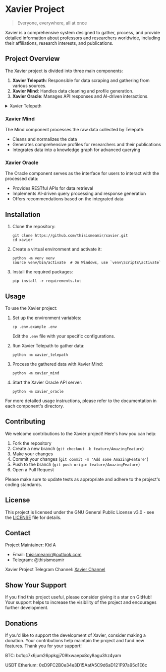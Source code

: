 # Xavier Project

> Everyone, everywhere, all at once

Xavier is a comprehensive system designed to gather, process, and provide detailed information about professors and researchers worldwide, including their affiliations, research interests, and publications.

## Project Overview

The Xavier project is divided into three main components:

1. **Xavier Telepath**: Responsible for data scraping and gathering from various sources.
2. **Xavier Mind**: Handles data cleaning and profile generation.
3. **Xavier Oracle**: Manages API responses and AI-driven interactions.

<details>
<summary>Xavier Telepath</summary>

The Telepath component focuses on collecting raw data from various sources, including:

- Academic websites
- Publication databases
- Social media platforms
- Public APIs

</details>

### Xavier Mind

The Mind component processes the raw data collected by Telepath:

- Cleans and normalizes the data
- Generates comprehensive profiles for researchers and their publications
- Integrates data into a knowledge graph for advanced querying

### Xavier Oracle

The Oracle component serves as the interface for users to interact with the processed data:

- Provides RESTful APIs for data retrieval
- Implements AI-driven query processing and response generation
- Offers recommendations based on the integrated data

## Installation

1. Clone the repository:
   ```
   git clone https://github.com/thisismeamir/xavier.git
   cd xavier
   ```

2. Create a virtual environment and activate it:
   ```
   python -m venv venv
   source venv/bin/activate  # On Windows, use `venv\Scripts\activate`
   ```

3. Install the required packages:
   ```
   pip install -r requirements.txt
   ```

## Usage

To use the Xavier project:

1. Set up the environment variables:
   ```
   cp .env.example .env
   ```
   Edit the `.env` file with your specific configurations.

2. Run Xavier Telepath to gather data:
   ```
   python -m xavier_telepath
   ```

3. Process the gathered data with Xavier Mind:
   ```
   python -m xavier_mind
   ```

4. Start the Xavier Oracle API server:
   ```
   python -m xavier_oracle
   ```

For more detailed usage instructions, please refer to the documentation in each component's directory.

## Contributing

We welcome contributions to the Xavier project! Here's how you can help:

1. Fork the repository
2. Create a new branch (`git checkout -b feature/AmazingFeature`)
3. Make your changes
4. Commit your changes (`git commit -m 'Add some AmazingFeature'`)
5. Push to the branch (`git push origin feature/AmazingFeature`)
6. Open a Pull Request

Please make sure to update tests as appropriate and adhere to the project's coding standards.

## License

This project is licensed under the GNU General Public License v3.0 - see the [LICENSE](LICENSE) file for details.

## Contact

Project Maintainer: Kid A
- Email: thisismeamir@outlook.com
- Telegram: @thisismeamir

Xavier Project Telegram Channel: [Xavier Channel](https://t.me/+5qEkHVO-6V9iNjI8)

## Show Your Support

If you find this project useful, please consider giving it a star on GitHub! Your support helps to increase the visibility of the project and encourages further development.

## Donations

If you'd like to support the development of Xavier, consider making a donation. Your contributions help maintain the project and fund new features.
Thank you for your support!

BTC: 
bc1qc7x6jum26ppkgj709lxwaepx8cy8agu3hz4yam

USDT Etherium:
0xD9FC2B0e34e3D15AafA5C9d6aD121F97a95d1E6c
